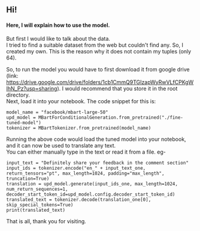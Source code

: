 ## Hi!
#### Here, I will explain how to use the model.

But first I would like to talk about the data.  
I tried to find a suitable dataset from the web but couldn't find any. So, I created my own. This is the reason why it does not contain my tuples (only 64).

So, to run the model you would have to first download it from google drive (link: https://drive.google.com/drive/folders/1cb1CmmQ9TGIzapWyRwVLfCPKgWIhN_Pz?usp=sharing).  I would recommend that you store it in the root directory.  
Next, load it into your notebook.
The code snippet for this is: 
```
model_name = "facebook/mbart-large-50"
upd_model = MBartForConditionalGeneration.from_pretrained("./fine-tuned-model")
tokenizer = MBartTokenizer.from_pretrained(model_name)
```
Running the above code would load the tuned model into your notebook, and it can now be used to translate any text.  
You can either manually type in the text or read it from a file.
eg- 
```
input_text = "Definitely share your feedback in the comment section"
input_ids = tokenizer.encode("en_" + input_text_one, return_tensors="pt", max_length=1024, padding="max_length", truncation=True)
translation = upd_model.generate(input_ids_one, max_length=1024, num_return_sequences=1, decoder_start_token_id=upd_model.config.decoder_start_token_id)
translated_text = tokenizer.decode(translation_one[0], skip_special_tokens=True)
print(translated_text)
```
That is all, thank you for visiting.
